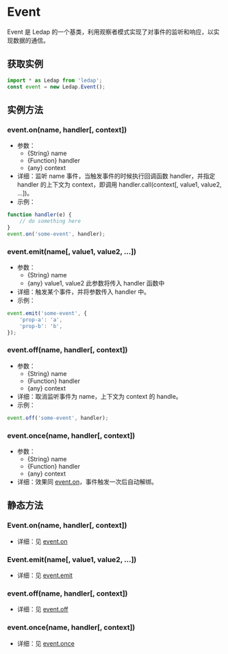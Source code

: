 # Event
Event 是 Ledap 的一个基类，利用观察者模式实现了对事件的监听和响应，以实现数据的通信。

## 获取实例
```javascript
import * as Ledap from 'ledap';
const event = new Ledap.Event();
```

## 实例方法
### event.on(name, handler[, context])
- 参数：
  - {String} name
  - {Function} handler
  - {any} context
- 详细：监听 name 事件，当触发事件的时候执行回调函数 handler，并指定 handler 的上下文为 context，即调用 handler.call(context[, value1, value2, ...])。
- 示例：
```javascript
function handler(e) {
    // do something here
}
event.on('some-event', handler);
```

### event.emit(name[, value1, value2, ...])
- 参数：
  - {String} name
  - {any} value1, value2 此参数将传入 handler 函数中
- 详细：触发某个事件，并将参数传入 handler 中。
- 示例：
```javascript
event.emit('some-event', {
    'prop-a': 'a',
    'prop-b': 'b',
});
```

### event.off(name, handler[, context])
- 参数：
  - {String} name
  - {Function} handler
  - {any} context
- 详细：取消监听事件为 name，上下文为 context 的 handle。
- 示例：
```javascript
event.off('some-event', handler);
```

### event.once(name, handler[, context])
- 参数：
  - {String} name
  - {Function} handler
  - {any} context
- 详细：效果同 [event.on](#event-on-name-handler-context)，事件触发一次后自动解绑。

## 静态方法
### Event.on(name, handler[, context])
- 详细：见 [event.on](#event-on-name-handler-context)

### Event.emit(name[, value1, value2, ...])
- 详细：见 [event.emit](#event-emit-name-value1-value2)

### event.off(name, handler[, context])
- 详细：见 [event.off](#event-off-name-handler-context)

### event.once(name, handler[, context])
- 详细：见 [event.once](#event-once-name-handler-context)
